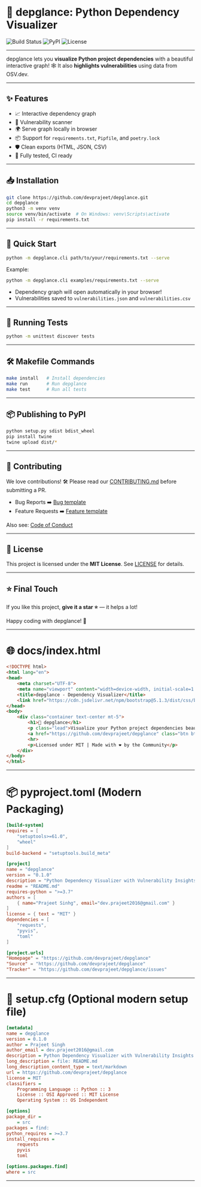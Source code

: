 # 🚀 depglance: Python Dependency Visualizer

![Build Status](https://github.com/devprajeet/depglance/actions/workflows/python-app.yml/badge.svg)
![PyPI](https://img.shields.io/pypi/v/depglance)
![License](https://img.shields.io/github/license/devprajeet/depglance)

---

depglance lets you **visualize Python project dependencies** with a beautiful interactive graph! 🕸️  It also **highlights vulnerabilities** using data from OSV.dev.

---

## ✨ Features

- 📈 Interactive dependency graph
- 🔎 Vulnerability scanner
- 🌍 Serve graph locally in browser
- 📦 Support for `requirements.txt`, `Pipfile`, and `poetry.lock`
- 🛡️ Clean exports (HTML, JSON, CSV)
- 🧪 Fully tested, CI ready

---

## 📥 Installation

```bash
git clone https://github.com/devprajeet/depglance.git
cd depglance
python3 -m venv venv
source venv/bin/activate  # On Windows: venv\Scripts\activate
pip install -r requirements.txt
```

---

## 🚀 Quick Start

```bash
python -m depglance.cli path/to/your/requirements.txt --serve
```

Example:
```bash
python -m depglance.cli examples/requirements.txt --serve
```

- Dependency graph will open automatically in your browser!
- Vulnerabilities saved to `vulnerabilities.json` and `vulnerabilities.csv`

---

## 🧪 Running Tests

```bash
python -m unittest discover tests
```

---

## 🛠️ Makefile Commands

```bash
make install   # Install dependencies
make run       # Run depglance
make test      # Run all tests
```

---

## 📦 Publishing to PyPI

```bash
python setup.py sdist bdist_wheel
pip install twine
twine upload dist/*
```

---

## 🤝 Contributing

We love contributions! 🛠️ Please read our [CONTRIBUTING.md](CONTRIBUTING.md) before submitting a PR.

- Bug Reports ➡️ [Bug template](.github/ISSUE_TEMPLATE/bug_report.md)
- Feature Requests ➡️ [Feature template](.github/ISSUE_TEMPLATE/feature_request.md)

Also see: [Code of Conduct](CODE_OF_CONDUCT.md)

---

## 📄 License

This project is licensed under the **MIT License**. See [LICENSE](LICENSE) for details.

---

## ⭐ Final Touch

If you like this project, **give it a star ⭐** — it helps a lot!

Happy coding with depglance! 🎉

---

# 🌐 docs/index.html

```html
<!DOCTYPE html>
<html lang="en">
<head>
    <meta charset="UTF-8">
    <meta name="viewport" content="width=device-width, initial-scale=1.0">
    <title>depglance - Dependency Visualizer</title>
    <link href="https://cdn.jsdelivr.net/npm/bootstrap@5.1.3/dist/css/bootstrap.min.css" rel="stylesheet">
</head>
<body>
    <div class="container text-center mt-5">
        <h1>🚀 depglance</h1>
        <p class="lead">Visualize your Python project dependencies beautifully with vulnerability insights!</p>
        <a href="https://github.com/devprajeet/depglance" class="btn btn-primary btn-lg">GitHub Repo</a>
        <hr>
        <p>Licensed under MIT | Made with ❤️ by the Community</p>
    </div>
</body>
</html>
```

---

# 📦 pyproject.toml (Modern Packaging)

```toml
[build-system]
requires = [
    "setuptools>=61.0",
    "wheel"
]
build-backend = "setuptools.build_meta"

[project]
name = "depglance"
version = "0.1.0"
description = "Python Dependency Visualizer with Vulnerability Insights"
readme = "README.md"
requires-python = ">=3.7"
authors = [
    { name="Prajeet Sinhg", email="dev.prajeet2016@gmail.com" }
]
license = { text = "MIT" }
dependencies = [
    "requests",
    "pyvis",
    "toml"
]

[project.urls]
"Homepage" = "https://github.com/devprajeet/depglance"
"Source" = "https://github.com/devprajeet/depglance"
"Tracker" = "https://github.com/devprajeet/depglance/issues"
```

---


# 📝 setup.cfg (Optional modern setup file)

```ini
[metadata]
name = depglance
version = 0.1.0
author = Prajeet Singh
author_email = dev.prajeet2016@gmail.com
description = Python Dependency Visualizer with Vulnerability Insights
long_description = file: README.md
long_description_content_type = text/markdown
url = https://github.com/devprajeet/depglance
license = MIT
classifiers =
    Programming Language :: Python :: 3
    License :: OSI Approved :: MIT License
    Operating System :: OS Independent

[options]
package_dir =
    = src
packages = find:
python_requires = >=3.7
install_requires =
    requests
    pyvis
    toml

[options.packages.find]
where = src
```

---